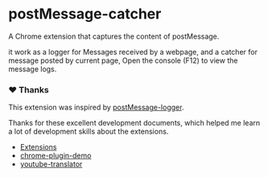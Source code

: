# postMessage-catcher

A Chrome extension that captures the content of postMessage.

it work as a logger for Messages received by a webpage, and a catcher for message posted by current page, Open the console (F12) to view the message logs.

### ❤️ Thanks

This extension was inspired by [postMessage-logger](https://github.com/opnsec/postMessage-logger).

Thanks for these excellent development documents, which helped me learn a lot of development skills about the extensions.

- [Extensions](https://developer.chrome.com/docs/extensions/)
- [chrome-plugin-demo](https://github.com/sxei/chrome-plugin-demo)
- [youtube-translator](https://github.com/bugushi/youtube-translator)